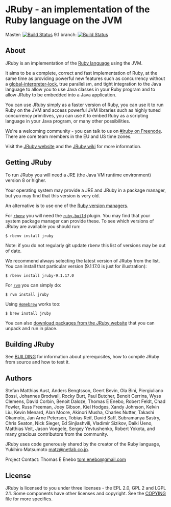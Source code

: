 # JRuby - an implementation of the Ruby language on the JVM

Master: [![Build Status](https://travis-ci.org/jruby/jruby.svg?branch=master)](https://travis-ci.org/jruby/jruby)
9.1 branch: [![Build Status](https://travis-ci.org/jruby/jruby.svg?branch=jruby-9.1)](https://travis-ci.org/jruby/jruby/branches)

## About

JRuby is an implementation of the [Ruby language](http://www.ruby-lang.org)
using the JVM.

It aims to be a complete, correct and fast implementation of Ruby, at the same
time as providing powerful new features such as concurrency without a
[global-interpreter-lock](http://en.wikipedia.org/wiki/Global_Interpreter_Lock),
true parallelism, and tight integration to the Java language to allow you to
use Java classes in your Ruby program and to allow JRuby to be embedded into a
Java application.

You can use JRuby simply as a faster version of Ruby, you can use it to run Ruby
on the JVM and access powerful JVM libraries such as highly tuned concurrency
primitives, you can use it to embed Ruby as a scripting language in your Java
program, or many other possibilities.

We're a welcoming community - you can talk to us on [#jruby on Freenode](http://richard.esplins.org/siwi/2011/07/08/getting-started-freenode-irc/).
There are core team members in the EU and US time zones.

Visit the [JRuby website](http://jruby.org) and the [JRuby wiki](https://github.com/jruby/jruby/wiki)
for more information.

## Getting JRuby

To run JRuby you will need a JRE (the Java VM runtime environment) version 8 or higher.

Your operating system may provide a JRE and JRuby in a package manager, but you may find that this
version is very old.

An alternative is to use one of the [Ruby version managers](https://www.ruby-lang.org/en/documentation/installation/#managers).

For [`rbenv`](https://github.com/sstephenson/rbenv) you will need the
[`ruby-build`](https://github.com/sstephenson/ruby-build) plugin. You may find that your system
package manager can provide these. To see which versions of JRuby are available you should run:

```
$ rbenv install jruby
```

Note: if you do not regularly git update rbenv this list of versions may be out of date.

We recommend always selecting the latest version of JRuby from the list. 
You can install that particular version (9.1.17.0 is just for illustration):


```
$ rbenv install jruby-9.1.17.0
```

For [`rvm`](https://rvm.io) you can simply do:

```
$ rvm install jruby
```

Using [`Homebrew`](https://brew.sh/) works too:

```
$ brew install jruby
```

You can also [download packages from the JRuby website](http://jruby.org/download) that
you can unpack and run in place.

## Building JRuby

See [BUILDING](BUILDING.md) for information about prerequisites, how to compile JRuby from source
and how to test it.

## Authors

Stefan Matthias Aust, Anders Bengtsson, Geert Bevin, Ola Bini,
 Piergiuliano Bossi, Johannes Brodwall, Rocky Burt, Paul Butcher,
 Benoit Cerrina, Wyss Clemens, David Corbin, Benoit Daloze, Thomas E Enebo,
 Robert Feldt, Chad Fowler, Russ Freeman, Joey Gibson, Kiel Hodges,
 Xandy Johnson, Kelvin Liu, Kevin Menard, Alan Moore, Akinori Musha,
 Charles Nutter, Takashi Okamoto, Jan Arne Petersen, Tobias Reif, David Saff,
 Subramanya Sastry, Chris Seaton, Nick Sieger, Ed Sinjiashvili, Vladimir Sizikov,
 Daiki Ueno, Matthias Veit, Jason Voegele, Sergey Yevtushenko, Robert Yokota,
   and many gracious contributors from the community.

JRuby uses code generously shared by the creator of the Ruby language,
Yukihiro Matsumoto <matz@netlab.co.jp>.

Project Contact: Thomas E Enebo <tom.enebo@gmail.com>

## License

JRuby is licensed to you under three licenses - the EPL 2.0, GPL 2 and LGPL 2.1.
Some components have other licenses and copyright. See the [COPYING](COPYING)
file for more specifics.
